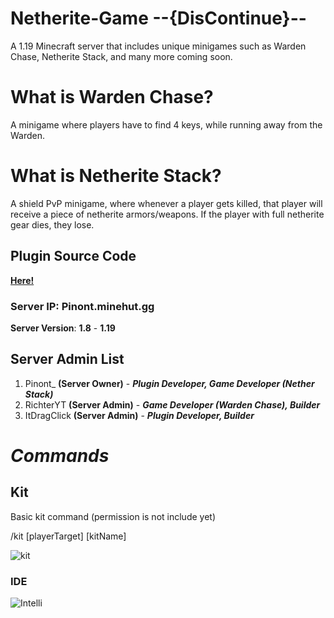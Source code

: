 # **Netherite-Game** --{DisContinue}--
A 1.19 Minecraft server that includes unique minigames such as Warden Chase, Netherite Stack, and many more coming soon.

# What is Warden Chase?

A minigame where players have to find 4 keys, while running away from the Warden.

# What is Netherite Stack?

A shield PvP minigame, where whenever a player gets killed, that player will receive a piece of netherite armors/weapons.
If the player with full netherite gear dies, they lose.

## Plugin Source Code

**__[Here!](https://github.com/NetheriteGame/Netherite-Game/tree/main/dev/src/main)__**

### Server IP: **Pinont.minehut.gg**

**Server Version**: **1.8** - **1.19**

## Server Admin List

1. Pinont_ **(Server Owner)** - __*Plugin Developer, Game Developer (Nether Stack)*__
2. RichterYT **(Server Admin)** - __*Game Developer (Warden Chase), Builder*__
3. ItDragClick **(Server Admin)** - __*Plugin Developer, Builder*__

# *Commands*

## Kit

Basic kit command (permission is not include yet)

/kit [playerTarget] [kitName]

![kit](https://github.com/NetheriteGame/Netherite-Game/blob/main/asset/Preview/Kit_Overview.gif)


### IDE

![Intelli](https://img.shields.io/badge/IntelliJ_IDEA-000000.svg?style=for-the-badge&logo=intellij-idea&logoColor=white)

